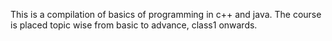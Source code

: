 This is a compilation of basics of programming in c++ and java.
The course is placed topic wise from basic to advance, class1 onwards.
